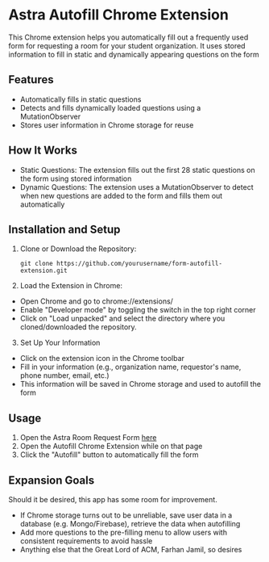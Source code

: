 # Astra Autofill Chrome Extension
This Chrome extension helps you automatically fill out a frequently used form for requesting a room for your student organization. It uses stored information to fill in static and dynamically appearing questions on the form

## Features
- Automatically fills in static questions
- Detects and fills dynamically loaded questions using a MutationObserver
- Stores user information in Chrome storage for reuse

## How It Works
- Static Questions: The extension fills out the first 28 static questions on the form using stored information
- Dynamic Questions: The extension uses a MutationObserver to detect when new questions are added to the form and fills them out automatically

## Installation and Setup
1. Clone or Download the Repository:
   ```
   git clone https://github.com/yourusername/form-autofill-extension.git
   ```
2. Load the Extension in Chrome:
  - Open Chrome and go to chrome://extensions/
  - Enable "Developer mode" by toggling the switch in the top right corner
  - Click on "Load unpacked" and select the directory where you cloned/downloaded the repository. 
3. Set Up Your Information
  - Click on the extension icon in the Chrome toolbar
  - Fill in your information (e.g., organization name, requestor's name, phone number, email, etc.)
  - This information will be saved in Chrome storage and used to autofill the form

## Usage
1. Open the Astra Room Request Form [here](https://forms.office.com/pages/responsepage.aspx?id=HR0ojU2c90uxbgMtFd6fbCKzmcu1b9VJokmgS-rkIMpUQkZFNFo1MkVOUFI3WjRYNlJWUEZIMkU5QSQlQCN0PWcu&route=shorturl)  
2. Open the Autofill Chrome Extension while on that page
3. Click the "Autofill" button to automatically fill the form

## Expansion Goals
Should it be desired, this app has some room for improvement.
- If Chrome storage turns out to be unreliable, save user data in a database (e.g. Mongo/Firebase), retrieve the data when autofilling
- Add more questions to the pre-filling menu to allow users with consistent requirements to avoid hassle
- Anything else that the Great Lord of ACM, Farhan Jamil, so desires
